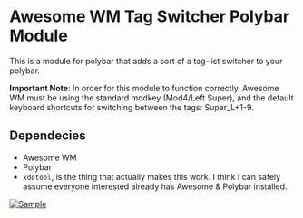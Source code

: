 # Awesome WM Tag Switcher Polybar Module
This is a module for polybar that adds a sort of a tag-list switcher to your polybar.

**Important Note**: In order for this module to function correctly, Awesome WM must be using the standard modkey (Mod4/Left Super), and the default keyboard shortcuts for switching between the tags: Super_L+1-9.

## Dependecies
* Awesome WM
* Polybar
* ``xdotool``, is the thing that actually makes this work. I think I can safely assume everyone interested already has Awesome & Polybar installed.

[![Sample]()]()
